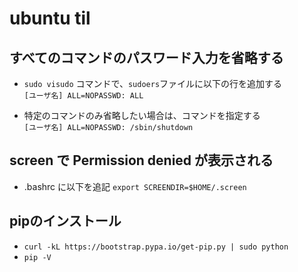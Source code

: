 # ubuntu til

## すべてのコマンドのパスワード入力を省略する  
  - `sudo visudo` コマンドで、`sudoers`ファイルに以下の行を追加する  
    `[ユーザ名] ALL=NOPASSWD: ALL`

  - 特定のコマンドのみ省略したい場合は、コマンドを指定する  
    `[ユーザ名] ALL=NOPASSWD: /sbin/shutdown`

## screen で Permission denied が表示される
  - .bashrc に以下を追記
    `export SCREENDIR=$HOME/.screen`

## pipのインストール
  - `curl -kL https://bootstrap.pypa.io/get-pip.py | sudo python`
  - `pip -V`
